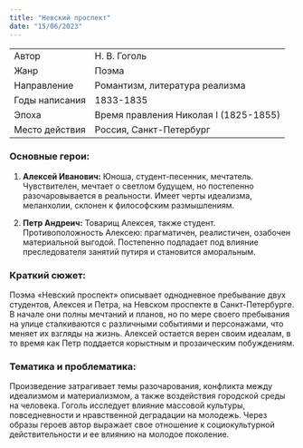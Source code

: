 ```yaml
---
title: "Невский проспект"
date: "15/06/2023"
---
```


|                |                                       |
| -------------- | ------------------------------------- |
| Автор          | Н. В. Гоголь                          |
| Жанр           | Поэма                                 |
| Направление    | Романтизм, литература реализма        |
| Годы написания | 1833-1835                             |
| Эпоха          | Время правления Николая I (1825-1855) |
| Место действия | Россия, Санкт-Петербург               |

### Основные герои:

1. **Алексей Иванович:** Юноша, студент-песенник, мечтатель. Чувствителен, мечтает о светлом будущем, но постепенно разочаровывается в реальности. Имеет черты идеализма, меланхолии, склонен к философским размышлениям.

2. **Петр Андреич:** Товарищ Алексея, также студент. Противоположность Алексею: прагматичен, реалистичен, озабочен материальной выгодой. Постепенно подпадает под влияние преследователя занятий путиря и становится аморальным.

### Краткий сюжет:

Поэма «Невский проспект» описывает однодневное пребывание двух студентов, Алексея и Петра, на Невском проспекте в Санкт-Петербурге. В начале они полны мечтаний и планов, но по мере своего пребывания на улице сталкиваются с различными событиями и персонажами, что меняет их взгляды на жизнь. Алексей остается верен своим идеалам, в то время как Петр поддается корыстным и прозаическим побуждениям.

### Тематика и проблематика:

Произведение затрагивает темы разочарования, конфликта между идеализмом и материализмом, а также воздействия городской среды на человека. Гоголь исследует влияние массовой культуры, повседневности и нравственной деградации на молодежь. Через образы героев автор выражает свое отношение к социокультурной действительности и ее влиянию на молодое поколение.
